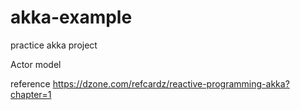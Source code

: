 # akka-example

practice akka project

Actor model


reference
https://dzone.com/refcardz/reactive-programming-akka?chapter=1